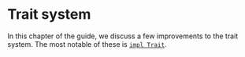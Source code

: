 # Trait system

[impl_trait]: rust-2018/trait-system/impl-trait-for-returning-complex-types-with-ease.html

In this chapter of the guide, we discuss a few improvements to the trait system.
The most notable of these is [`impl Trait`][impl_trait].
